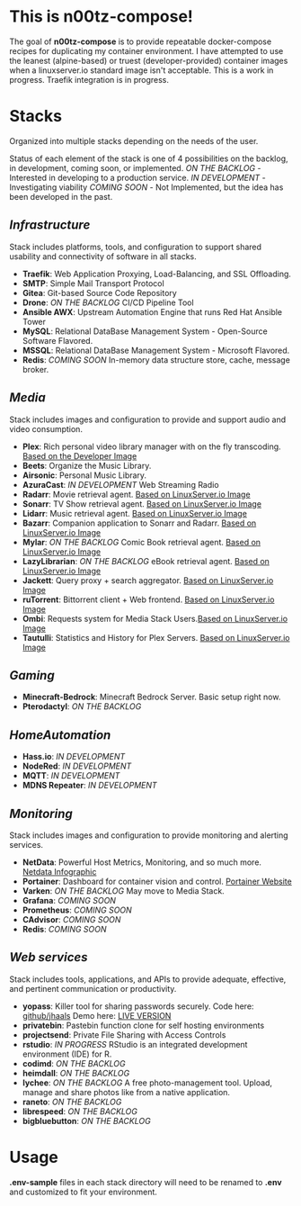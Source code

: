 # This is n00tz-compose!

The goal of **n00tz-compose** is to provide repeatable docker-compose recipes for duplicating my container environment. I have attempted to use the leanest (alpine-based) or truest (developer-provided) container images when a linuxserver.io standard image isn't acceptable. This is a work in progress. Traefik integration is in progress.

# Stacks

Organized into multiple stacks depending on the needs of the user. 

Status of each element of the stack is one of 4 possibilities on the backlog, in development, coming soon, or implemented.
*ON THE BACKLOG* - Interested in developing to a production service.
*IN DEVELOPMENT* - Investigating viability
*COMING SOON* - Not Implemented, but the idea has been developed in the past.

## *Infrastructure*

Stack includes platforms, tools, and configuration to support shared usability and connectivity of software in all stacks.

 - **Traefik**: Web Application Proxying, Load-Balancing, and SSL Offloading.
 - **SMTP**: Simple Mail Transport Protocol
 - **Gitea**: Git-based Source Code Repository
 - **Drone**: *ON THE BACKLOG* CI/CD Pipeline Tool
 - **Ansible AWX**: Upstream Automation Engine that runs Red Hat Ansible Tower
 - **MySQL**: Relational DataBase Management System - Open-Source Software Flavored.
 - **MSSQL**: Relational DataBase Management System - Microsoft Flavored.
 - **Redis**: *COMING SOON* In-memory data structure store, cache, message broker.

## *Media*

Stack includes  images and configuration to provide and support audio and video consumption.

 - **Plex**: Rich personal video library manager with on the fly transcoding. [Based on the Developer Image](https://hub.docker.com/r/plexinc/pms-docker)
 - **Beets**: Organize the Music Library.
 - **Airsonic**: Personal Music Library.
 - **AzuraCast**: *IN DEVELOPMENT* Web Streaming Radio
 - **Radarr**: Movie retrieval agent. [Based on LinuxServer.io Image](https://docs.linuxserver.io/images/docker-radarr)
 - **Sonarr**: TV Show retrieval agent. [Based on LinuxServer.io Image](https://docs.linuxserver.io/images/docker-sonarr)
 - **Lidarr**: Music retrieval agent. [Based on LinuxServer.io Image](https://docs.linuxserver.io/images/docker-lidarr)
 - **Bazarr**: Companion application to Sonarr and Radarr. [Based on LinuxServer.io Image](https://docs.linuxserver.io/images/docker-bazarr)
 - **Mylar**: *ON THE BACKLOG* Comic Book retrieval agent. [Based on LinuxServer.io Image](https://docs.linuxserver.io/images/docker-mylar)
 - **LazyLibrarian**: *ON THE BACKLOG* eBook retrieval agent. [Based on LinuxServer.io Image](https://docs.linuxserver.io/images/docker-lazylibrarian)
 - **Jackett**: Query proxy + search aggregator. [Based on LinuxServer.io Image](https://docs.linuxserver.io/images/docker-jackett)
 - **ruTorrent**: Bittorrent client + Web frontend. [Based on LinuxServer.io Image](https://docs.linuxserver.io/images/docker-rutorrent)
 - **Ombi**: Requests system for Media Stack Users.[Based on LinuxServer.io Image](https://docs.linuxserver.io/images/docker-ombi)
 - **Tautulli**: Statistics and History for Plex Servers. [Based on LinuxServer.io Image](https://docs.linuxserver.io/images/docker-tautulli)

## *Gaming*

 - **Minecraft-Bedrock**: Minecraft Bedrock Server. Basic setup right now.
 - **Pterodactyl**: *ON THE BACKLOG*

## *HomeAutomation*

 - **Hass.io**: *IN DEVELOPMENT*
 - **NodeRed**: *IN DEVELOPMENT*
 - **MQTT**: *IN DEVELOPMENT*
 - **MDNS Repeater**: *IN DEVELOPMENT*

## *Monitoring*

Stack includes images and configuration to provide monitoring and alerting services.

 - **NetData**: Powerful Host Metrics, Monitoring, and so much more. [Netdata Infographic](https://my-netdata.io/infographic.html)
 - **Portainer**: Dashboard for container vision and control. [Portainer Website](https://www.portainer.io/overview/)
 - **Varken**: *ON THE BACKLOG* May move to Media Stack.
 - **Grafana**: *COMING SOON*
 - **Prometheus**: *COMING SOON*
 - **CAdvisor**: *COMING SOON*
 - **Redis**: *COMING SOON*

## *Web services*

Stack includes tools, applications, and APIs to provide adequate, effective, and pertinent communication or productivity.

 - **yopass**: Killer tool for sharing passwords securely. Code here: [github/jhaals](https://github.com/jhaals/yopass) Demo here: [LIVE VERSION](https://yopass.se)
 - **privatebin**: Pastebin function clone for self hosting environments
 - **projectsend**: Private File Sharing with Access Controls
 - **rstudio**: *IN PROGRESS* RStudio is an integrated development environment (IDE) for R.
 - **codimd**: *ON THE BACKLOG*
 - **heimdall**: *ON THE BACKLOG*
 - **lychee**: *ON THE BACKLOG* A free photo-management tool. Upload, manage and share photos like from a native application.
 - **raneto**: *ON THE BACKLOG*
 - **librespeed**: *ON THE BACKLOG*
 - **bigbluebutton**: *ON THE BACKLOG*


# Usage

__.env-sample__ files in each stack directory will need to be renamed to **.env** and customized to fit your environment.
